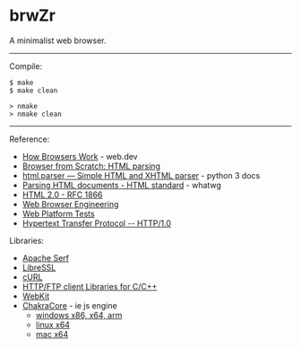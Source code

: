 # brwZr

A minimalist web browser.

---
Compile:

```
$ make
$ make clean

> nmake
> nmake clean
```

---
Reference:

* [How Browsers Work](https://web.dev/articles/howbrowserswork) - web.dev
* [Browser from Scratch: HTML parsing](https://zerox-dg.github.io/blog/2020/10/24/Browser-from-Scratch-HTML-parsing/)
* [html.parser — Simple HTML and XHTML parser](https://docs.python.org/3/library/html.parser.html) - python 3 docs
* [Parsing HTML documents - HTML standard](https://html.spec.whatwg.org/multipage/parsing.html#parsing) - whatwg
* [HTML 2.0 - RFC 1866](https://www.rfc-editor.org/rfc/rfc1866.html)
* [Web Browser Engineering](https://browser.engineering/)
* [Web Platform Tests](https://web-platform-tests.org/)
* [Hypertext Transfer Protocol -- HTTP/1.0](https://www.w3.org/Protocols/HTTP/1.0/spec.html)

Libraries:

* [Apache Serf](https://serf.apache.org/)
* [LibreSSL](https://www.libressl.org/)
* [cURL](https://curl.se/)
* [HTTP/FTP client Libraries for C/C++](https://curl.se/libcurl/competitors.html)
* [WebKit](https://webkit.org/)
* [ChakraCore](https://github.com/chakra-core/ChakraCore) - ie js engine
  - [windows x86, x64, arm](http://web.archive.org/web/20240531052704id_/https://chakratestx.file.core.windows.net/chakrashare/share/Archive/1.11.24/cc_windows_1_11_24.zip?si=Read_Release&sv=2019-12-12&sig=BAmWHER%2BN3sFG2H8Hi1t7ZEhtN0l340N3wCjXSvq4Hc%3D&sr=f)
  - [linux x64](http://web.archive.org/web/20240531052940id_/https://chakratestx.file.core.windows.net/chakrashare/share/Archive/1.11.24/cc_linux_x64_1_11_24.tar.gz?si=Read_Release&sv=2019-12-12&sig=YQqmr8pJNTrO8xGrbvXE0%2BhognJkAzYz9HPKLpItS08%3D&sr=f)
  - [mac x64](http://web.archive.org/web/20240531053138id_/https://chakratestx.file.core.windows.net/chakrashare/share/Archive/1.11.24/cc_osx_x64_1_11_24.tar.gz?si=Read_Release&sv=2019-12-12&sig=9NPIhSmAj0kgOb1b%2B%2B7YCJgQo6U%2BrSyQBTAsPwqa1%2Bg%3D&sr=f)
